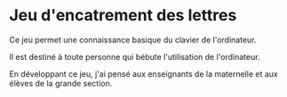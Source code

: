 # Jeu d'encatrement des lettres
Ce jeu permet une connaissance basique du clavier de l'ordinateur.

Il est destiné à toute personne qui bébute l'utilisation de l'ordinateur.

En développant ce jeu, j'ai pensé aux enseignants de la maternelle et aux élèves de la grande section.